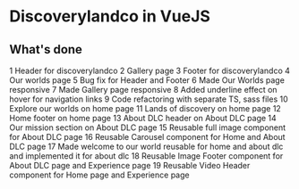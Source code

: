 # Discoverylandco in VueJS

## What's done
1 Header for discoverylandco
2 Gallery page
3 Footer for discoverylandco
4 Our worlds page
5 Bug fix for Header and Footer
6 Made Our Worlds page responsive
7 Made Gallery page responsive
8 Added underline effect on hover for navigation links
9 Code refactoring with separate TS, sass files
10 Explore our worlds on home page
11 Lands of discovery on home page
12 Home footer on home page
13 About DLC header on About DLC page
14 Our mission section on About DLC page
15 Reusable full image component for About DLC page
16 Reusable Carousel component for Home and About DLC page
17 Made welcome to our world reusable for home and about dlc and implemented it for about dlc
18 Reusable Image Footer component for About DLC page and Experience page
19 Reusable Video Header component for Home page and Experience page